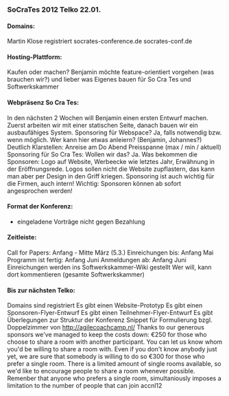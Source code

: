 ### SoCraTes 2012 Telko 22.01.

#### Domains:
Martin Klose registriert
socrates-conference.de
socrates-conf.de
#### Hosting-Plattform:
Kaufen oder machen?
Benjamin möchte feature-orientiert vorgehen (was brauchen wir?)
und lieber was Eigenes bauen für So Cra Tes und Softwerkskammer
#### Webpräsenz So Cra Tes:
In den nächsten 2 Wochen will Benjamin einen ersten Entwurf machen.
Zuerst arbeiten wir mit einer statischen Seite, danach bauen wir ein ausbaufähiges System.
Sponsoring für Webspace? Ja, falls notwendig bzw. wenn möglich. Wer kann hier etwas anleiern? (Benjamin, Johannes?)
Deutlich Klarstellen:
Anreise am Do Abend
Preisspanne (max / min / aktuell)
Sponsoring für So Cra Tes:
Wollen wir das? Ja.
Was bekommen die Sponsoren: Logo auf Website, Werbeecke wie letztes Jahr, Erwähnung in der Eröffnungsrede.
Logos sollen nicht die Website zupflastern, das kann man aber per Design in den Griff kriegen.
Sponsoring ist auch wichtig für die Firmen, auch intern!
Wichtig: Sponsoren können ab sofort angesprochen werden!
#### Format der Konferenz:
- eingeladene Vorträge nicht gegen Bezahlung

#### Zeitleiste:
Call for Papers: Anfang - Mitte März (5.3.)
Einreichungen bis: Anfang Mai
Programm ist fertig: Anfang Juni
Anmeldungen ab: Anfang Juni
Einreichungen werden ins Softwerkskammer-Wiki gestellt
Wer will, kann dort kommentieren (gesamte Softwerkskammer)
#### Bis zur nächsten Telko:
Domains sind registriert
Es gibt einen Website-Prototyp
Es gibt einen Sponsoren-Flyer-Entwurf
Es gibt einen Teilnehmer-Flyer-Entwurf
Es gibt Überlegungen zur Struktur der Konferenz
Snippet für Formulierung bzgl. Doppelzimmer von http://agilecoachcamp.nl/
Thanks to our generous sponsors we've managed to keep the costs down:
€250 for those who choose to share a room with another participant. You can let us know whom you'd be willing to share a room with. Even if you don't know anybody just yet, we are sure that somebody is willing to do so
€300 for those who prefer a single room. There is a limited amount of single rooms available, so we'd like to encourage people to share a room whenever possible. Remenber that anyone who prefers a single room, simultaniously imposes a limitation to the number of people that can join accnl12
